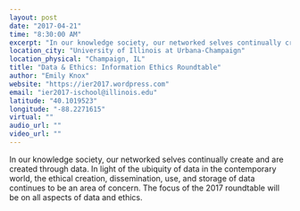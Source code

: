 ```yaml
---
layout: post
date: "2017-04-21"
time: "8:30:00 AM"
excerpt: "In our knowledge society, our networked selves continually create and are created through data. In light of the ubiquity of data in  the ..."
location_city: "University of Illinois at Urbana-Champaign"
location_physical: "Champaign, IL"
title: "Data & Ethics: Information Ethics Roundtable"
author: "Emily Knox"
website: "https://ier2017.wordpress.com"
email: "ier2017-ischool@illinois.edu"
latitude: "40.1019523"
longitude: "-88.2271615"
virtual: ""
audio_url: ""
video_url: ""
---
```


In our knowledge society, our networked selves continually create and are created through data. In light of the ubiquity of data in  the contemporary world, the ethical creation, dissemination, use, and storage of data continues to be an area of concern.  The focus of the 2017 roundtable will be on all aspects of data and ethics.
